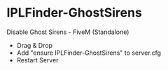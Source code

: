 # IPLFinder-GhostSirens
Disable Ghost Sirens - FiveM (Standalone)

- Drag & Drop
- Add "ensure IPLFinder-GhostSirens" to server.cfg
- Restart Server

